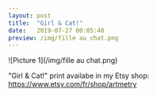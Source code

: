```yaml
---
layout: post
title:  "Girl & Cat!"
date:   2019-07-27 00:05:40
preview: /img/fille au chat.png
---
```



![Picture 1](/img/fille au chat.png)

"Girl & Cat!" print availabe in my Etsy shop: https://www.etsy.com/fr/shop/artmetry

